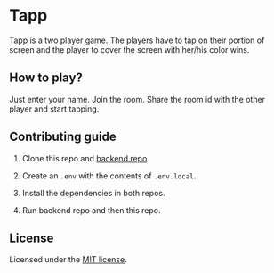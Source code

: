 # Tapp

Tapp is a two player game. The players have to tap on their portion of screen and the player to cover the screen with her/his color wins.

## How to play?

Just enter your name. Join the room. Share the room id with the other player and start tapping.

## Contributing guide

1. Clone this repo and [backend repo](https://github.com/theankurkedia/tapp-be).

2. Create an `.env` with the contents of `.env.local`.

3. Install the dependencies in both repos.

4. Run backend repo and then this repo.

## License
Licensed under the [MIT license](https://opensource.org/licenses/MIT).
